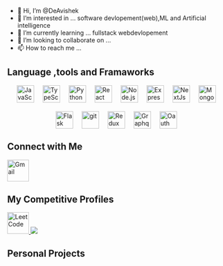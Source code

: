 - 👋 Hi, I’m @DeAvishek
- 👀 I’m interested in ... software devlopement(web),ML and Artificial intelligence
- 🌱 I’m currently learning ... fullstack webdevlopement
- 💞️ I’m looking to collaborate on ...
- 📫 How to reach me ...

<h2>Language ,tools and Framaworks</h2>
<div style="display: flex; justify-content: center; align-items: center; gap: 20px; flex-wrap: wrap;">
  <img src="https://cdn.jsdelivr.net/gh/devicons/devicon@latest/icons/javascript/javascript-original.svg" width="40" height="40" alt="JavaScript" />
  <img src="https://cdn.jsdelivr.net/gh/devicons/devicon@latest/icons/typescript/typescript-original.svg" width="40" height="40" alt="TypeScript" />
  <img src="https://cdn.jsdelivr.net/gh/devicons/devicon@latest/icons/python/python-original.svg" width="40" height="40" alt="Python" />
  <img src="https://cdn.jsdelivr.net/gh/devicons/devicon@latest/icons/react/react-original.svg" width="40" height="40" alt="React" />
  <img src="https://cdn.jsdelivr.net/gh/devicons/devicon@latest/icons/nodejs/nodejs-original.svg" width="40" height="40" alt="Node.js" />
  <img src="https://cdn.jsdelivr.net/gh/devicons/devicon@latest/icons/express/express-original.svg" width="40" height="40" alt="ExpressJs" />
  <img src="https://cdn.jsdelivr.net/gh/devicons/devicon@latest/icons/nextjs/nextjs-original.svg" width="40" height="40" alt="NextJs" />
  <img src="https://cdn.jsdelivr.net/gh/devicons/devicon@latest/icons/mongodb/mongodb-original.svg" width="40" height="40" alt="MongoDb" />
  <img src="https://cdn.jsdelivr.net/gh/devicons/devicon@latest/icons/flask/flask-original-wordmark.svg" width="40" height="40" alt="Flask"/>
  <img src="https://cdn.jsdelivr.net/gh/devicons/devicon@latest/icons/git/git-plain.svg" width="40" height="40" alt="git" />
  <img src="https://cdn.jsdelivr.net/gh/devicons/devicon@latest/icons/redux/redux-original.svg" width="40" height="40" alt="Redux"/>
  <img src="https://cdn.jsdelivr.net/gh/devicons/devicon@latest/icons/graphql/graphql-plain-wordmark.svg" width="40" height="40" alt="Graphql">
  <img src="https://cdn.jsdelivr.net/gh/devicons/devicon@latest/icons/oauth/oauth-original.svg" width="40" height="40" alt="Oauth"/>
  <!-- Add more icons here -->
</div>
<h2>Connect with Me</h2>
<div>
  <a href="https://mail.google.com/mail/u/0/#inbox?compose=CllgCJqTfghgTvbKVzTtnwSXTWjmhJrZfHWxwWbXBTMNsQZGhwfmPkXRMBBpbzghRCXzlxSsKbq">
    <img src="https://logospng.org/download/gmail/logo-gmail-2048.png" width="50 height="50" alt="Gmail"/>
  </a>
  <a href="https://www.linkedin.com/in/patraavishek/" target="_blank>
     <img src="[https://www.freepnglogos.com/uploads/linkedin-blue-style-logo-png-0.png](https://img.icons8.com/?size=100&id=13930&format=png&color=000000)" width="50"  height="50" alt = "LinkedIn"/>
  </a>
</div>
<h2>My Competitive Profiles</h2>
<div>
  <a href="https://leetcode.com/u/Code_or_Die" target="_blank">
    <img src="https://store-images.s-microsoft.com/image/apps.20819.12392bc6-d428-4ae9-8494-fa0e23364b47.1768baa2-b5e8-4b05-8ec9-7ac09a6f45b2.90596b28-842d-42b8-969d-8ce51502f758" width="50" height="50" alt="LeetCode" />
  </a>
  <a href="vv">
  <img src =  "content://media/external/downloads/1000391456"  />
  </a>
</div>
<h2>Personal Projects</h2>


